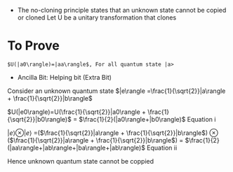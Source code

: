 - The no-cloning principle states that an unknown state cannot be copied or cloned
Let U be a unitary transformation that clones

# To Prove
	$U(|a0\rangle)=|aa\rangle$, For all quantum state |a>
	
- Ancilla Bit: Helping bit (Extra Bit)

Consider an unknown quantum state 
$|e\rangle =\frac{1}{\sqrt{2}}|a\rangle + \frac{1}{\sqrt{2}}|b\rangle$

$U(|e0\rangle)=U(\frac{1}{\sqrt{2}}|a0\rangle + \frac{1}{\sqrt{2}}|b0\rangle)$ = $\frac{1}{2}(|a0\rangle+|b0\rangle)$              Equation i

$|e\rangle\otimes|e\rangle$ =($\frac{1}{\sqrt{2}}|a\rangle + \frac{1}{\sqrt{2}}|b\rangle$) $\otimes$ ($\frac{1}{\sqrt{2}}|a\rangle + \frac{1}{\sqrt{2}}|b\rangle$) = $\frac{1}{2} (|aa\rangle+|ab\rangle+|ba\rangle+|ab\rangle)$  Equation ii

Hence unknown quantum state cannot be coppied

